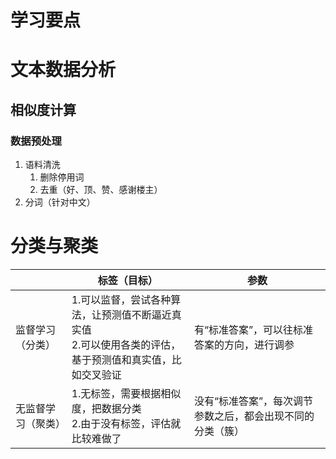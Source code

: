 # 学习要点

# 文本数据分析

## 相似度计算

### 数据预处理

1. 语料清洗
   1. 删除停用词
   2. 去重（好、顶、赞、感谢楼主）
2. 分词（针对中文）

# 分类与聚类

|                    | 标签（目标）                                                 | 参数                                                       |
| ------------------ | ------------------------------------------------------------ | ---------------------------------------------------------- |
| 监督学习（分类）   | 1.可以监督，尝试各种算法，让预测值不断逼近真实值<br/>2.可以使用各类的评估，基于预测值和真实值，比如交叉验证 | 有“标准答案”，可以往标准答案的方向，进行调参               |
| 无监督学习（聚类） | 1.无标签，需要根据相似度，把数据分类<br/>2.由于没有标签，评估就比较难做了 | 没有“标准答案”，每次调节参数之后，都会出现不同的分类（簇） |

